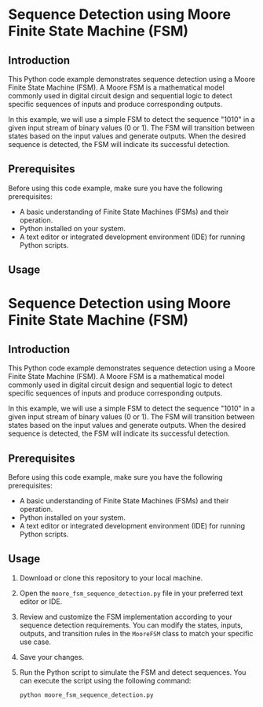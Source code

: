 # Sequence Detection using Moore Finite State Machine (FSM)

## Introduction

This Python code example demonstrates sequence detection using a Moore Finite State Machine (FSM). A Moore FSM is a mathematical model commonly used in digital circuit design and sequential logic to detect specific sequences of inputs and produce corresponding outputs.

In this example, we will use a simple FSM to detect the sequence "1010" in a given input stream of binary values (0 or 1). The FSM will transition between states based on the input values and generate outputs. When the desired sequence is detected, the FSM will indicate its successful detection.

## Prerequisites

Before using this code example, make sure you have the following prerequisites:

- A basic understanding of Finite State Machines (FSMs) and their operation.
- Python installed on your system.
- A text editor or integrated development environment (IDE) for running Python scripts.

## Usage

# Sequence Detection using Moore Finite State Machine (FSM)

## Introduction

This Python code example demonstrates sequence detection using a Moore Finite State Machine (FSM). A Moore FSM is a mathematical model commonly used in digital circuit design and sequential logic to detect specific sequences of inputs and produce corresponding outputs.

In this example, we will use a simple FSM to detect the sequence "1010" in a given input stream of binary values (0 or 1). The FSM will transition between states based on the input values and generate outputs. When the desired sequence is detected, the FSM will indicate its successful detection.

## Prerequisites

Before using this code example, make sure you have the following prerequisites:

- A basic understanding of Finite State Machines (FSMs) and their operation.
- Python installed on your system.
- A text editor or integrated development environment (IDE) for running Python scripts.

## Usage


1. Download or clone this repository to your local machine.

2. Open the `moore_fsm_sequence_detection.py` file in your preferred text editor or IDE.

3. Review and customize the FSM implementation according to your sequence detection requirements. You can modify the states, inputs, outputs, and transition rules in the `MooreFSM` class to match your specific use case.

4. Save your changes.

5. Run the Python script to simulate the FSM and detect sequences. You can execute the script using the following command:

   ```bash
   python moore_fsm_sequence_detection.py
